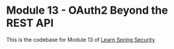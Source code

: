 # Module 13 - OAuth2 Beyond﻿ ﻿the ﻿﻿REST API
This is the codebase for Module 13 of [Learn Spring Security](http://bit.ly/github-lss)
